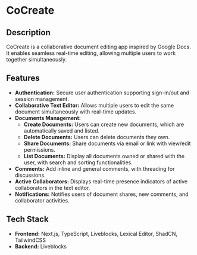 # CoCreate

## Description
CoCreate is a collaborative document editing app inspired by Google Docs. It enables seamless real-time editing, allowing multiple users to work together simultaneously.

## Features
- **Authentication:** Secure user authentication supporting sign-in/out and session management.
- **Collaborative Text Editor:** Allows multiple users to edit the same document simultaneously with real-time updates.
- **Documents Management:**
  - **Create Documents:** Users can create new documents, which are automatically saved and listed.
  - **Delete Documents:** Users can delete documents they own.
  - **Share Documents:** Share documents via email or link with view/edit permissions.
  - **List Documents:** Display all documents owned or shared with the user, with search and sorting functionalities.
- **Comments:** Add inline and general comments, with threading for discussions.
- **Active Collaborators:** Displays real-time presence indicators of active collaborators in the text editor.
- **Notifications:** Notifies users of document shares, new comments, and collaborator activities.

## Tech Stack
- **Frontend:** Next.js, TypeScript, Liveblocks, Lexical Editor, ShadCN, TailwindCSS
- **Backend:** Liveblocks